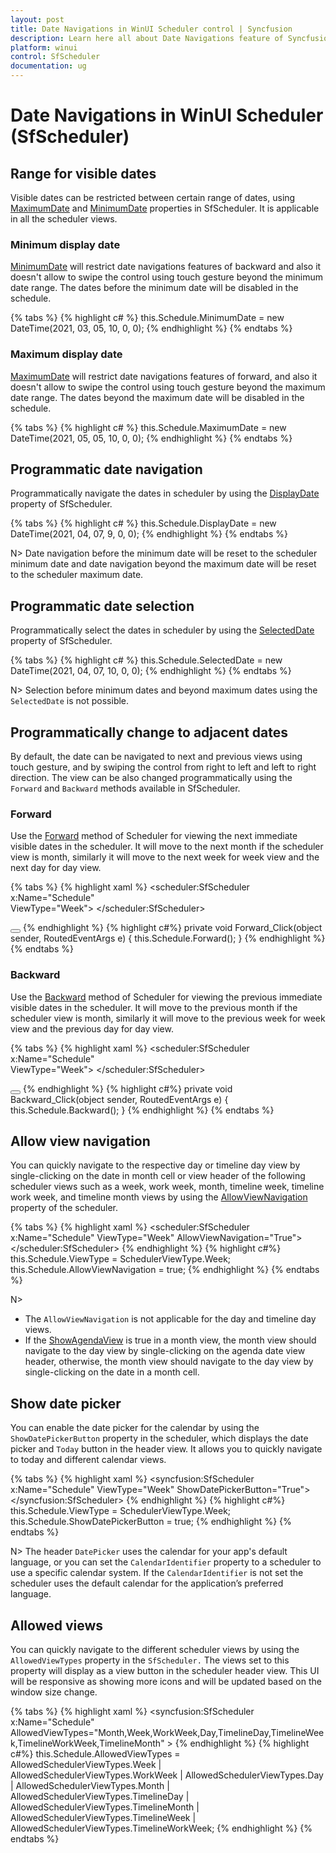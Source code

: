 ```yaml
---
layout: post
title: Date Navigations in WinUI Scheduler control | Syncfusion
description: Learn here all about Date Navigations feature of Syncfusion WinUI Scheduler(SfScheduler) control and more.
platform: winui
control: SfScheduler
documentation: ug
---
```


# Date Navigations in WinUI Scheduler (SfScheduler)

## Range for visible dates

Visible dates can be restricted between certain range of dates, using [MaximumDate](https://help.syncfusion.com/cr/winui/Syncfusion.UI.Xaml.Scheduler.SfScheduler.html#Syncfusion_UI_Xaml_Scheduler_SfScheduler_MaximumDate) and [MinimumDate](https://help.syncfusion.com/cr/winui/Syncfusion.UI.Xaml.Scheduler.SfScheduler.html#Syncfusion_UI_Xaml_Scheduler_SfScheduler_MinimumDate) properties in SfScheduler. It is applicable in all the scheduler views.

### Minimum display date

[MinimumDate](https://help.syncfusion.com/cr/winui/Syncfusion.UI.Xaml.Scheduler.SfScheduler.html#Syncfusion_UI_Xaml_Scheduler_SfScheduler_MinimumDate) will restrict date navigations features of backward and also it doesn't allow to swipe the control using touch gesture beyond the minimum date range. The dates before the minimum date will be disabled in the schedule.

{% tabs %}
{% highlight c# %}
this.Schedule.MinimumDate = new DateTime(2021, 03, 05, 10, 0, 0);
{% endhighlight %}
{% endtabs %}

### Maximum display date

[MaximumDate](https://help.syncfusion.com/cr/winui/Syncfusion.UI.Xaml.Scheduler.SfScheduler.html#Syncfusion_UI_Xaml_Scheduler_SfScheduler_MaximumDate) will restrict date navigations features of forward, and also it doesn't allow to swipe the control using touch gesture beyond the maximum date range. The dates beyond the maximum date will be disabled in the schedule.

{% tabs %}
{% highlight c# %}
this.Schedule.MaximumDate = new DateTime(2021, 05, 05, 10, 0, 0);
{% endhighlight %}
{% endtabs %}

## Programmatic date navigation

Programmatically navigate the dates in scheduler by using the [DisplayDate](https://help.syncfusion.com/cr/winui/Syncfusion.UI.Xaml.Scheduler.SfScheduler.html#Syncfusion_UI_Xaml_Scheduler_SfScheduler_DisplayDate) property of SfScheduler.

{% tabs %}
{% highlight c# %}
this.Schedule.DisplayDate = new DateTime(2021, 04, 07, 9, 0, 0);
{% endhighlight %}
{% endtabs %}

N> Date navigation before the minimum date will be reset to the scheduler minimum date and date navigation beyond the maximum date will be reset to the scheduler maximum date.

## Programmatic date selection

Programmatically select the dates in scheduler by using the [SelectedDate](https://help.syncfusion.com/cr/winui/Syncfusion.UI.Xaml.Scheduler.SfScheduler.html#Syncfusion_UI_Xaml_Scheduler_SfScheduler_SelectedDate) property of SfScheduler.

{% tabs %}
{% highlight c# %}
this.Schedule.SelectedDate = new DateTime(2021, 04, 07, 10, 0, 0);
{% endhighlight %}
{% endtabs %}

N> Selection before minimum dates and beyond maximum dates using the `SelectedDate` is not possible.

## Programmatically change to adjacent dates

By default, the date can be navigated to next and previous views using touch gesture, and by swiping the control from right to left and left to right direction. The view can be also changed programmatically using the `Forward` and `Backward` methods available in SfScheduler.

### Forward

Use the [Forward](https://help.syncfusion.com/cr/winui/Syncfusion.UI.Xaml.Scheduler.SfScheduler.html#Syncfusion_UI_Xaml_Scheduler_SfScheduler_Forward) method of Scheduler for viewing the next immediate visible dates in the scheduler. It will move to the next month if the scheduler view is month, similarly it will move to the next week for week view and the next day for day view.

{% tabs %}
{% highlight xaml %}
<scheduler:SfScheduler x:Name="Schedule"  
                       ViewType="Week">
</scheduler:SfScheduler>

<Button x:Name="Forward"
        Content="Forward"
        Click="Forward_Click">
</Button>
{% endhighlight %}
{% highlight c#%}
private void Forward_Click(object sender, RoutedEventArgs e)
{
    this.Schedule.Forward();
}
{% endhighlight %}
{% endtabs %}

### Backward

Use the [Backward](https://help.syncfusion.com/cr/winui/Syncfusion.UI.Xaml.Scheduler.SfScheduler.html#Syncfusion_UI_Xaml_Scheduler_SfScheduler_Backward) method of Scheduler for viewing the previous immediate visible dates in the scheduler. It will move to the previous month if the scheduler view is month, similarly it will move to the previous week for week view and the previous day for day view.

{% tabs %}
{% highlight xaml %}
<scheduler:SfScheduler x:Name="Schedule"  
                       ViewType="Week">
</scheduler:SfScheduler>

<Button x:Name="Backward"
        Content="Backward"
        Click="Backward_Click">
</Button>
{% endhighlight %}
{% highlight c#%}
private void Backward_Click(object sender, RoutedEventArgs e)
{
    this.Schedule.Backward();
}
{% endhighlight %}
{% endtabs %}

## Allow view navigation

You can quickly navigate to the respective day or timeline day view by single-clicking on the date in month cell or view header of the following scheduler views such as a week, work week, month, timeline week, timeline work week, and timeline month views by using the [AllowViewNavigation](https://help.syncfusion.com/cr/winui/Syncfusion.UI.Xaml.Scheduler.SfScheduler.html#Syncfusion_UI_Xaml_Scheduler_SfScheduler_AllowViewNavigation) property of the scheduler.

{% tabs %}
{% highlight xaml %}
<scheduler:SfScheduler  x:Name="Schedule"
                        ViewType="Week"
                        AllowViewNavigation="True">
</scheduler:SfScheduler>
{% endhighlight %}
{% highlight c#%}
this.Schedule.ViewType = SchedulerViewType.Week;
this.Schedule.AllowViewNavigation = true;
{% endhighlight %}
{% endtabs %}

N>
* The `AllowViewNavigation` is not applicable for the day and timeline day views.
* If the [ShowAgendaView](https://help.syncfusion.com/winui/scheduler/month-view#month-agenda-view) is true in a month view, the month view should navigate to the day view by single-clicking on the agenda date view header, otherwise, the month view should navigate to the day view by single-clicking on the date in a month cell.

## Show date picker
You can enable the date picker for the calendar by using the `ShowDatePickerButton` property in the scheduler, which displays the date picker and `Today` button in the header view. It allows you to quickly navigate to today and different calendar views.

{% tabs %}
{% highlight xaml %}
<syncfusion:SfScheduler x:Name="Schedule" 
                        ViewType="Week"
                        ShowDatePickerButton="True">
</syncfusion:SfScheduler>
{% endhighlight %}
{% highlight c#%}
this.Schedule.ViewType = SchedulerViewType.Week;
this.Schedule.ShowDatePickerButton = true;
{% endhighlight %}
{% endtabs %}

N> The header `DatePicker` uses the calendar for your app's default language, or you can set the `CalendarIdentifier` property to a scheduler to use a specific calendar system. If the `CalendarIdentifier` is not set the scheduler uses the default calendar for the application’s preferred language.

## Allowed views
You can quickly navigate to the different scheduler views by using the `AllowedViewTypes` property in the `SfScheduler.` The views set to this property will display as a view button in the scheduler header view. This UI will be responsive as showing more icons and will be updated based on the window size change.

{% tabs %}
{% highlight xaml %}
<syncfusion:SfScheduler x:Name="Schedule" 
                        AllowedViewTypes="Month,Week,WorkWeek,Day,TimelineDay,TimelineWeek,TimelineWorkWeek,TimelineMonth" >
{% endhighlight %}
{% highlight c#%}
this.Schedule.AllowedViewTypes = AllowedSchedulerViewTypes.Week | AllowedSchedulerViewTypes.WorkWeek | AllowedSchedulerViewTypes.Day | AllowedSchedulerViewTypes.Month | AllowedSchedulerViewTypes.TimelineDay | AllowedSchedulerViewTypes.TimelineMonth | AllowedSchedulerViewTypes.TimelineWeek | AllowedSchedulerViewTypes.TimelineWorkWeek;
{% endhighlight %}
{% endtabs %}
